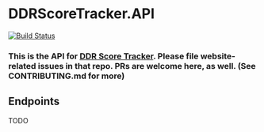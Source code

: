 # DDRScoreTracker.API

[![Build Status](https://dev.azure.com/duraz0rz/DDR%20Score%20Tracker/_apis/build/status/duraz0rz.DDRScoreTracker.API?branchName=master)](https://dev.azure.com/duraz0rz/DDR%20Score%20Tracker/_build/latest?definitionId=5&branchName=master)

### This is the API for [DDR Score Tracker](https://github.com/duraz0rz/DDRScoreTracker). Please file website-related issues in that repo. PRs are welcome here, as well. (See CONTRIBUTING.md for more)

## Endpoints

TODO
